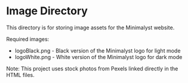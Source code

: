 # Image Directory

This directory is for storing image assets for the Minimalyst website.

Required images:
- logoBlack.png - Black version of the Minimalyst logo for light mode
- logoWhite.png - White version of the Minimalyst logo for dark mode

Note: This project uses stock photos from Pexels linked directly in the HTML files.